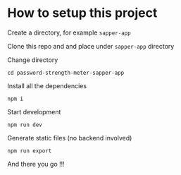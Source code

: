# How to setup this project

Create a directory, for example `sapper-app`

Clone this repo and and place under `sapper-app` directory

Change directory 
```
cd password-strength-meter-sapper-app
```

Install all the dependencies
```
npm i
```

Start development
```
npm run dev
```

Generate static files (no backend involved)
```
npm run export
```

And there you go !!!

